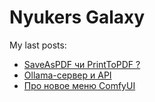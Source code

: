 # Nyukers Galaxy
My last posts:
<!-- blogger articles start -->
- <a href="http://nyukers.blogspot.com/2025/02/saveaspdf-printtopdf.html" target="_blank">SaveAsPDF чи PrintToPDF ?</a>
- <a href="http://nyukers.blogspot.com/2025/02/ollama.html" target="_blank">Ollama-сервер и API</a>
- <a href="http://nyukers.blogspot.com/2025/02/comfyui.html" target="_blank">Про новое меню ComfyUI </a>

<!-- blogger articles end -->

